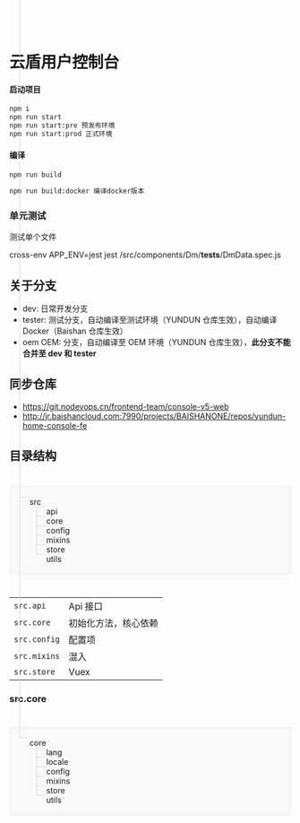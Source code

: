 # 云盾用户控制台

#### 启动项目
```sh
npm i
npm run start
npm run start:pre 预发布环境
npm run start:prod 正式环境
```
#### 编译
```sh
npm run build

npm run build:docker 编译docker版本
```

### 单元测试

测试单个文件 

cross-env APP_ENV=jest jest /src/components/Dm/__tests__/DmData.spec.js

## 关于分支
- dev: 日常开发分支
- tester: 测试分支，自动编译至测试环境（YUNDUN 仓库生效），自动编译 Docker（Baishan 仓库生效）
- oem OEM: 分支，自动编译至 OEM 环境（YUNDUN 仓库生效），**此分支不能合并至 dev 和 tester**

## 同步仓库
- https://git.nodevops.cn/frontend-team/console-v5-web
- http://jr.baishancloud.com:7990/projects/BAISHANONE/repos/yundun-home-console-fe

## 目录结构

<div class="file-tree">
  <div class="item">src</div>
  <div class="children">
    <div class="item">api</div>
    <div class="item">core</div>
    <div class="item">config</div>
    <div class="item">mixins</div>
    <div class="item">store</div>
    <div class="item">utils</div>
  </div>
</div>

|     |         |
| ------------ | -------------------------------------------------------------- |
| `src.api`      | Api 接口 |
| `src.core`      | 初始化方法，核心依赖 |
| `src.config`      | 配置项 |
| `src.mixins`      | 混入 |
| `src.store`      | Vuex |

### src.core

<div class="file-tree">
  <div class="item">core</div>
  <div class="children">
    <div class="item">lang</div>
    <div class="item">locale</div>
    <div class="item">config</div>
    <div class="item">mixins</div>
    <div class="item">store</div>
    <div class="item">utils</div>
  </div>
</div>


<style>
.file-tree {
  background: #f9f9f9;
  border: 4px solid #f5f5f5;
  margin: 40px 0;
  padding: 16px 32px;
}

.file-tree.item {
  display: block;
  line-height: 32px;
  font-size: 15px;
  color: #5a5a5a;
}

.file-tree .children {
  padding-left: 30px;
  position: relative;
  overflow: hidden;
}

.file-tree .item {
  position: relative;
}

.file-tree  .item:before {
  content: '';
  left: -18px;
  bottom: 16px;
  width: 16px;
  height: 9999px;
  position: absolute;
  border-width: 0 0 1px 1px;
  border-style: solid;
  border-color: #dbdbdb;
  border-radius: 0 0 0 3px;
}
</style>


<!-- docker build -t harbor-jh.bs58i.baishancdnx.com/frontend/yundun-home-console-fe .
docker push harbor-jh.bs58i.baishancdnx.com/frontend/yundun-home-console-fe -->